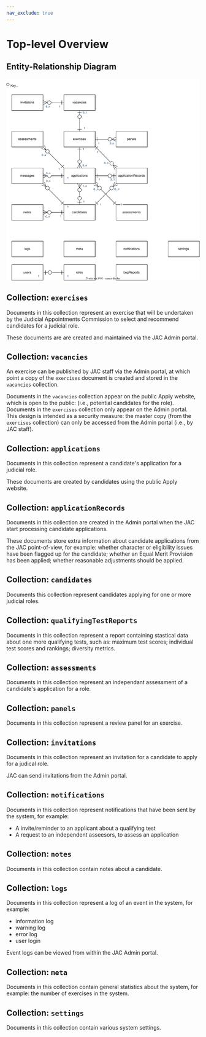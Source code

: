 ```yaml
---
nav_exclude: true
---
```

# Top-level Overview


## Entity-Relationship Diagram

![](top-level-platform.svg)


## Collection: `exercises`

Documents in this collection represent an exercise that will be undertaken by the Judicial Appointments
Commission to select and recommend candidates for a judicial role.

These documents are are created and maintained via the JAC Admin portal.


## Collection: `vacancies`

An exercise can be published by JAC staff via the Admin portal, at which point a copy of the `exercises` document is
created and stored in the `vacancies` collection.

Documents in the `vacancies` collection appear on the public Apply website, which is open to the public: (i.e.,
potential candidates for the role).
Documents in the `exercises` collection only appear on the Admin portal.
This design is intended as a security measure: the master copy (from the `exercises` collection) can only be accessed
from the Admin portal (i.e., by JAC staff).


## Collection: `applications`

Documents in this collection represent a candidate's application for a judicial role.

These documents are created by candidates using the public Apply website.


## Collection: `applicationRecords`

Documents in this collection are created in the Admin portal when the JAC start processing candidate applications.

These documents store extra information about candidate applications from the JAC point-of-view, for example:
whether character or eligibility issues have been flagged up for the candidate; whether an Equal Merit Provision
has been applied; whether reasonable adjustments should be applied.


## Collection: `candidates`

Documents this collection represent candidates applying for one or more judicial roles.


## Collection: `qualifyingTestReports`

Documents in this collection represent a report containing stastical data about one more qualifying tests,
such as: maximum test scores; individual test scores and rankings; diversity metrics.


## Collection: `assessments`

Documents in this collection represent an independant assessment of a candidate's application for a role.


## Collection: `panels`

Documents in this collection represent a review panel for an exercise.


## Collection: `invitations`

Documents in this collection represent an invitation for a candidate to apply for a judical role.

JAC can send invitations from the Admin portal.


## Collection: `notifications`

Documents in this collection represent notifications that have been sent by the system, for example:
- A invite/reminder to an applicant about a qualifying test
- A request to an independent asseesors, to assess an application


## Collection: `notes`

Documents in this collection contain notes about a candidate.


## Collection: `logs`

Documents in this collection represent a log of an event in the system, for example:
- information log
- warning log
- error log
- user login

Event logs can be viewed from within the JAC Admin portal.


## Collection: `meta`

Documents in this collection contain general statistics about the system, for example: the number of exercises
in the system.


## Collection: `settings`

Documents in this collection contain various system settings.

